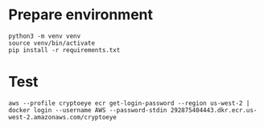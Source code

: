 

# Prepare environment

```
python3 -m venv venv
source venv/bin/activate
pip install -r requirements.txt
```

# Test

```
aws --profile cryptoeye ecr get-login-password --region us-west-2 | docker login --username AWS --password-stdin 292875404443.dkr.ecr.us-west-2.amazonaws.com/cryptoeye
```